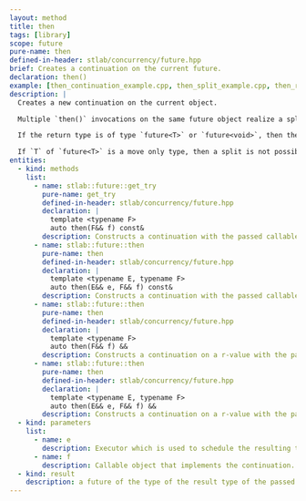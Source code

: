 ```yaml
---
layout: method
title: then
tags: [library]
scope: future
pure-name: then
defined-in-header: stlab/concurrency/future.hpp
brief: Creates a continuation on the current future.
declaration: then()
example: [then_continuation_example.cpp, then_split_example.cpp, then_reduction_example.cpp]
description: |
  Creates a new continuation on the current object. 

  Multiple `then()` invocations on the same future object realize a split. The result of this will be copied into all continuations.

  If the return type is of type `future<T>` or `future<void>`, then the return type will automatically reduced to `T` or `void`. (So far this is not supported for move-only types.) 

  If `T` of `future<T>` is a move only type, then a split is not possible of course.
entities:
  - kind: methods
    list:
      - name: stlab::future::get_try
        pure-name: get_try
        defined-in-header: stlab/concurrency/future.hpp 
        declaration: |
          template <typename F> 
          auto then(F&& f) const&
        description: Constructs a continuation with the passed callable object using the same executor as this.
      - name: stlab::future::then
        pure-name: then
        defined-in-header: stlab/concurrency/future.hpp 
        declaration: |
          template <typename E, typename F> 
          auto then(E&& e, F&& f) const&
        description: Constructs a continuation with the passed callable object using the provided executor.
      - name: stlab::future::then
        pure-name: then
        defined-in-header: stlab/concurrency/future.hpp 
        declaration: |
          template <typename F>
          auto then(F&& f) &&
        description: Constructs a continuation on a r-value with the passed callable object using the same executor as this.
      - name: stlab::future::then
        pure-name: then
        defined-in-header: stlab/concurrency/future.hpp 
        declaration: |
          template <typename E, typename F>
          auto then(E&& e, F&& f) &&
        description: Constructs a continuation on a r-value with the passed callable object using the provided executor.
  - kind: parameters
    list:
      - name: e
        description: Executor which is used to schedule the resulting task
      - name: f
        description: Callable object that implements the continuation. `T` of this must be convertible to the parameter of `f`.
  - kind: result
    description: a future of the type of the result type of the passed function object.
---
```

